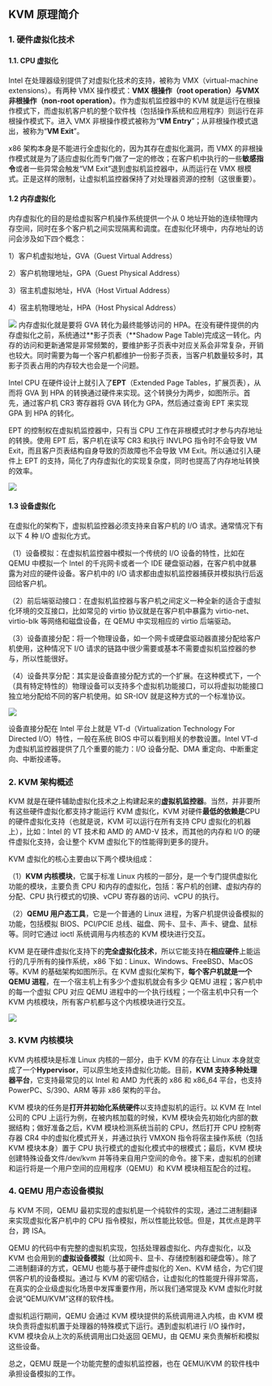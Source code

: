 ## KVM 原理简介

### 1. 硬件虚拟化技术

#### 1.1. CPU 虚拟化

Intel 在处理器级别提供了对虚拟化技术的支持，被称为 VMX（virtual-machine extensions）。有两种 VMX 操作模式：**VMX 根操作（root operation）**与**VMX 非根操作（non-root operation）**。作为虚拟机监控器中的 KVM 就是运行在根操作模式下，而虚拟机客户机的整个软件栈（包括操作系统和应用程序）则运行在非根操作模式下。进入 VMX 非根操作模式被称为“**VM Entry**”；从非根操作模式退出，被称为“**VM Exit**”。

x86 架构本身是不能进行全虚拟化的，因为其存在虚拟化漏洞，而 VMX 的非根操作模式就是为了适应虚拟化而专门做了一定的修改；在客户机中执行的一些**敏感指令**或者一些异常会触发“VM Exit”退到虚拟机监控器中，从而运行在 VMX 根模式。正是这样的限制，让虚拟机监控器保持了对处理器资源的控制（这很重要）。

#### 1.2 内存虚拟化

内存虚拟化的目的是给虚拟客户机操作系统提供一个从 0 地址开始的连续物理内存空间，同时在多个客户机之间实现隔离和调度。在虚拟化环境中，内存地址的访问会涉及如下四个概念：

1）客户机虚拟地址，GVA（Guest Virtual Address）

2）客户机物理地址，GPA（Guest Physical Address）

3）宿主机虚拟地址，HVA（Host Virtual Address）

4）宿主机物理地址，HPA（Host Physical Address）

![](https://github.com/UtopianFuture/UtopianFuture.github.io/blob/master/image/kvm.1.png?raw=true)
内存虚拟化就是要将 GVA 转化为最终能够访问的 HPA。在没有硬件提供的内存虚拟化之前，系统通过**影子页表（**Shadow Page Table)完成这一转化。内存的访问和更新通常是非常频繁的，要维护影子页表中对应关系会非常复杂，开销也较大。同时需要为每一个客户机都维护一份影子页表，当客户机数量较多时，其影子页表占用的内存较大也会是一个问题。

Intel CPU 在硬件设计上就引入了**EPT**（Extended Page Tables，扩展页表），从而将 GVA 到 HPA 的转换通过硬件来实现。这个转换分为两步，如图所示。首先，通过客户机 CR3 寄存器将 GVA 转化为 GPA，然后通过查询 EPT 来实现 GPA 到 HPA 的转化。

EPT 的控制权在虚拟机监控器中，只有当 CPU 工作在非根模式时才参与内存地址的转换。使用 EPT 后，客户机在读写 CR3 和执行 INVLPG 指令时不会导致 VM Exit，而且客户页表结构自身导致的页故障也不会导致 VM Exit。所以通过引入硬件上 EPT 的支持，简化了内存虚拟化的实现复杂度，同时也提高了内存地址转换的效率。

![](https://github.com/UtopianFuture/UtopianFuture.github.io/blob/master/image/kvm.2.png?raw=true)


#### 1.3 设备虚拟化

在虚拟化的架构下，虚拟机监控器必须支持来自客户机的 I/O 请求。通常情况下有以下 4 种 I/O 虚拟化方式。

（1）设备模拟：在虚拟机监控器中模拟一个传统的 I/O 设备的特性，比如在 QEMU 中模拟一个 Intel 的千兆网卡或者一个 IDE 硬盘驱动器，在客户机中就暴露为对应的硬件设备。客户机中的 I/O 请求都由虚拟机监控器捕获并模拟执行后返回给客户机。

（2）前后端驱动接口：在虚拟机监控器与客户机之间定义一种全新的适合于虚拟化环境的交互接口，比如常见的 virtio 协议就是在客户机中暴露为 virtio-net、virtio-blk 等网络和磁盘设备，在 QEMU 中实现相应的 virtio 后端驱动。

（3）设备直接分配：将一个物理设备，如一个网卡或硬盘驱动器直接分配给客户机使用，这种情况下 I/O 请求的链路中很少需要或基本不需要虚拟机监控器的参与，所以性能很好。

（4）设备共享分配：其实是设备直接分配方式的一个扩展。在这种模式下，一个（具有特定特性的）物理设备可以支持多个虚拟机功能接口，可以将虚拟功能接口独立地分配给不同的客户机使用。如 SR-IOV 就是这种方式的一个标准协议。

![](https://github.com/UtopianFuture/UtopianFuture.github.io/blob/master/image/kvm.3.png?raw=true)


设备直接分配在 Intel 平台上就是 VT-d（Virtualization Technology For Directed I/O）特性，一般在系统 BIOS 中可以看到相关的参数设置。Intel VT-d 为虚拟机监控器提供了几个重要的能力：I/O 设备分配、DMA 重定向、中断重定向、中断投递等。

### 2. KVM 架构概述

 KVM 就是在硬件辅助虚拟化技术之上构建起来的**虚拟机监控器**。当然，并非要所有这些硬件虚拟化都支持才能运行 KVM 虚拟化，KVM 对硬件**最低的依赖是**CPU 的硬件虚拟化支持（也就是说，KVM 可以运行在所有支持 CPU 虚拟化的机器上），比如：Intel 的 VT 技术和 AMD 的 AMD-V 技术，而其他的内存和 I/O 的硬件虚拟化支持，会让整个 KVM 虚拟化下的性能得到更多的提升。

KVM 虚拟化的核心主要由以下两个模块组成：

（1）**KVM 内核模块**，它属于标准 Linux 内核的一部分，是一个专门提供虚拟化功能的模块，主要负责 CPU 和内存的虚拟化，包括：客户机的创建、虚拟内存的分配、CPU 执行模式的切换、vCPU 寄存器的访问、vCPU 的执行。

（2）**QEMU 用户态工具**，它是一个普通的 Linux 进程，为客户机提供设备模拟的功能，包括模拟 BIOS、PCI/PCIE 总线、磁盘、网卡、显卡、声卡、键盘、鼠标等。同时它通过 ioctl 系统调用与内核态的 KVM 模块进行交互。

KVM 是在硬件虚拟化支持下的**完全虚拟化技术**，所以它能支持在**相应硬件**上能运行的几乎所有的操作系统，x86 下如：Linux、Windows、FreeBSD、MacOS 等。KVM 的基础架构如图所示。在 KVM 虚拟化架构下，**每个客户机就是一个 QEMU 进程**，在一个宿主机上有多少个虚拟机就会有多少 QEMU 进程；客户机中的每一个虚拟 CPU 对应 QEMU 进程中的一个执行线程；一个宿主机中只有一个 KVM 内核模块，所有客户机都与这个内核模块进行交互。

![](https://github.com/UtopianFuture/UtopianFuture.github.io/blob/master/image/kvm.4.png?raw=true)

### 3. KVM 内核模块

KVM 内核模块是标准 Linux 内核的一部分，由于 KVM 的存在让 Linux 本身就变成了一个**Hypervisor**，可以原生地支持虚拟化功能。目前，**KVM 支持多种处理器平台**，它支持最常见的以 Intel 和 AMD 为代表的 x86 和 x86_64 平台，也支持 PowerPC、S/390、ARM 等非 x86 架构的平台。

KVM 模块的任务是**打开并初始化系统硬件**以支持虚拟机的运行。以 KVM 在 Intel 公司的 CPU 上运行为例，在被内核加载的时候，KVM 模块会先初始化内部的数据结构；做好准备之后，KVM 模块检测系统当前的 CPU，然后打开 CPU 控制寄存器 CR4 中的虚拟化模式开关，并通过执行 VMXON 指令将宿主操作系统（包括 KVM 模块本身）置于 CPU 执行模式的虚拟化模式中的根模式；最后，KVM 模块创建特殊设备文件/dev/kvm 并等待来自用户空间的命令。接下来，虚拟机的创建和运行将是一个用户空间的应用程序（QEMU）和 KVM 模块相互配合的过程。

### 4. QEMU 用户态设备模拟

与 KVM 不同，QEMU 最初实现的虚拟机是一个纯软件的实现，通过二进制翻译来实现虚拟化客户机中的 CPU 指令模拟，所以性能比较低。但是，其优点是跨平台，跨 ISA。

QEMU 的代码中有完整的虚拟机实现，包括处理器虚拟化、内存虚拟化，以及 KVM 也会用到的**虚拟设备模拟**（比如网卡、显卡、存储控制器和硬盘等）。除了二进制翻译的方式，QEMU 也能与基于硬件虚拟化的 Xen、KVM 结合，为它们提供客户机的设备模拟。通过与 KVM 的密切结合，让虚拟化的性能提升得非常高，在真实的企业级虚拟化场景中发挥重要作用，所以我们通常提及 KVM 虚拟化时就会说“QEMU/KVM”这样的软件栈。

虚拟机运行期间，QEMU 会通过 KVM 模块提供的系统调用进入内核，由 KVM 模块负责将虚拟机置于处理器的特殊模式下运行。遇到虚拟机进行 I/O 操作时，KVM 模块会从上次的系统调用出口处返回 QEMU，由 QEMU 来负责解析和模拟这些设备。

总之，QEMU 既是一个功能完整的虚拟机监控器，也在 QEMU/KVM 的软件栈中承担设备模拟的工作。
